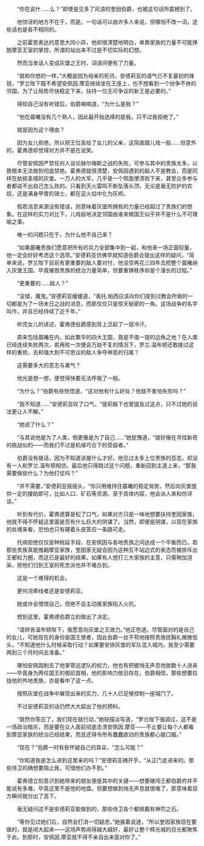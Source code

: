 　　“你在说什……么？”即使是见多了风浪的奎因伯爵，也被这句话所震撼到了。

　　他惊讶的地方不在于，而是。一句话可以由许多人来说，但哪怕不改一词，这些话也是各不相同的。

　　之前霍恩表达的意思大同小异，他却很清楚地明白，单靠家族的力量不可能挣脱摩亚王室的掌控，所谓的站出来不过是不切实际的幻想。

　　然而当发话人变成灰堡之王时，词语间便有了力量。

　　“就和你想的一样，”大概是因为母亲的死讯，安德莉亚的语气已不复最初的锋锐，“罗兰陛下既不希望安佩因.摩亚继续坐在王座上，也不想看到一个纷争不休的邻国。为了让局势尽快稳定下来，扶持一位无可争议的新王是必要的。”

　　得知自己没有听错后，伯爵喃喃道，“为什么是我？”

　　“他在晨曦没有几个熟人，因此最开始选择的是我，只不过我拒绝了。”

　　就是因为这个理由？

　　因为女儿拒绝，所以把王位丢给了女儿的父亲，这简直跟儿戏一般……但意外的，霍弗德却觉得对方并不是在说笑。

　　尽管安佩因严禁任何人谈论赫尔梅斯之战的失败，可参与其中的贵族太多，以致根本无法做到彻底禁绝。霍弗德就很清楚，安佩因遇到的敌人不是教会，而是同样在劫掠圣城的灰堡。一万人的大军，几乎是一个照面便溃败下来，甚至众多参与者都说不出自己怎么败的。只看到天火雷鸣不断坠落头顶，无论是毫无防护的农奴，还是满身甲胄的骑士，都在这火焰中化为灰烬。

　　假若消息来源没有错误，则意味着灰堡所拥有的力量已经超过了贵族们的想象。在这样的实力对比下，儿戏般地决定邻国由谁来做国王似乎并不是什么不可理喻之事。

　　唯一的问题只在于，为什么他不自己来？

　　“如果晨曦贵族们愿意把所有的兵力全部集中到一起，和他来一场正面较量，他一定会好好考虑这个选项。”安德莉亚仿佛早就知道伯爵会提出这样的疑问，“简单来说，罗兰陛下目前有更重要的敌人要对付，他没空再花三四年去把整个晨曦纳入灰堡王国。毕竟摧毁贵族的统治力量简单，但要重铸秩序却是个漫长的过程。”

　　“更重要的……敌人？”

　　“没错，魔鬼。”安德莉亚缓缓道，“奥托.帕西应该向你们提到过教会所做的一切都是为了一场末日之战的消息，而那仅仅只是惊天秘密的一角。这场战争的名字叫作，并且已经持续了近千年。”

　　听完女儿的讲述，霍弗德伯爵感到背上泛起了一层冷汗。

　　原来包括晨曦在内，如此繁华的四大王国，竟是不值一提的边角之地？在人类已经连续失败两次，若再败一次便会万劫不复的情况下，罗兰.温布顿还敢接过这样的重担，去和强大到不可思议的敌人争夺神意的归属？

　　这需要多大的意志与勇气？

　　他光是想一想，便觉得快要无法呼吸了一般。

　　“为什么？”伯爵有些恍惚道，“这对他有什么好处？他就不害怕失败吗？”

　　“我不知道……”安德莉亚叹了口气，“提莉殿下也曾提及过这点，只不过她的说法更让人不解。”

　　“她说了什么？”

　　“与其说他是为了人类，倒更像是为了自己……”她犹豫道，“就好像在寻找新奇的挑战似的——而我们不过是机缘巧合下的受益者。”

　　伯爵没有接话，因为不知道该接什么才好。他见过太多上位贵族的百态，却没有一人和罗兰.温布顿相仿。最后他只得跳过这个问题，重新回到主道上来，“那我需要做些什么？为他打仗吗？”

　　“并不需要，”安德莉亚摇摇头，“你只用维持住晨曦的稳定局势，然后向灰堡提供一定的援助即可，比如人口、矿石等资源。至于具体内容，他会派人来和你详谈。”

　　听到有代价，霍弗德算是松了口气，如果对方只是一味地想要扶持奎因家族，他就不得不怀疑这里面是否有什么巨大的阴谋了。当然，即便是阴谋，以现在家族的处境来看，恐怕也只有硬着头皮答应一条路可走。

　　托病拒绝仅仅是种拖延手段、在安佩因与各地贵族之间达成一个平衡而已。若那些贵族真能推翻摩亚家族，奎因家无疑会因为这种互不站边式的表态而被排斥出王都权力圈，而这已是最好的结果。如果有人想打三大家族的主意，只需稍加渲染，把他们归到王室的死忠派也并不难办到。

　　这是一个难得的机会。

　　更何况牵线者还是安德莉亚。

　　她或许会憎恨自己，但绝不会主动推家族陷入火坑。

　　想到这里，霍弗德伯爵立刻做出了决定。

　　“请转告温布顿陛下，我愿意向灰堡之王效力。”他正色道。尽管面对的是自己的女儿，可她现在的身份是国王使者，因此伯爵一丝不苟地按照贵族抚胸礼微微低头，“不知道他什么时候采取行动？如果要安排灰堡的军队混入城内，我至少需要两到三个月时间去准备。”

　　哪怕安佩因削去了他掌管巡逻队的权力，他也有把握悄无声息地放数十人进来——毕竟身为两任国王的御前首相，他的影响力依旧存在。伯爵相信，那些想要拉拢他的外地贵族，亦是看中了这一点。

　　按照灰堡在战争中展现出来的实力，几十人已足够控制一座城门了。

　　不过安德莉亚的话仍然大大超出了他的预料。

　　“既然你答应了，我们现在就行动，”她轻描淡写道，“罗兰陛下强调过，这不是一场政治暗杀，而是要在众人面前彻底击溃安佩因.摩亚——不止要让每个人都看到摩亚家族的统治已经结束，而且还得令所有蠢蠢欲动的贵族都心服口服。”

　　“现在？”伯爵一时有些怀疑自己的耳朵，“怎么可能？”

　　“你知道我是怎么进到这里来的吗？”安德莉亚摊开手，“从正门走进来的。那些侍卫的确想要阻止我，可惜他们办不到。”

　　霍弗德立刻意识到她带来的朋友便是其中的关键——想要硬闯王都伯爵府并不能说有多难，毕竟这里不是他的地盘。但要想做到悄无声息就很难了，那意味着双方瞬间就分出了高下。

　　毫无疑问这不是安德莉亚能做到的，那些侍卫各个都佩戴有神罚之石。

　　“等你见过她们后，自然会打消一切疑虑，”她接着说道，“所以奎因家族现在要做的，就是闹大起来——这场声势闹得越大越好，最好让整个辉光城的目光都聚焦于此。到那时，安佩因.摩亚就不得不亲自出来面对你了。”
